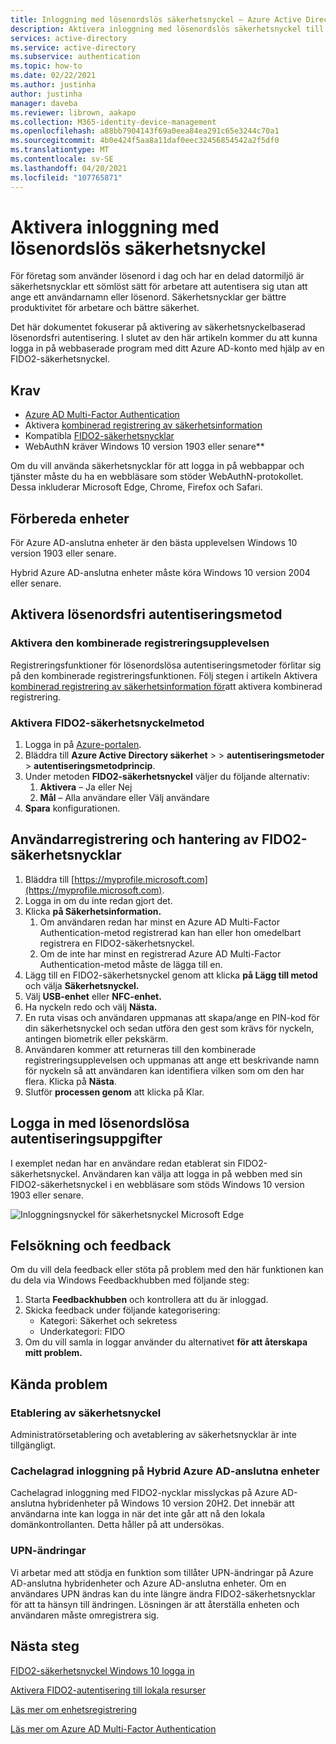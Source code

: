 ```yaml
---
title: Inloggning med lösenordslös säkerhetsnyckel – Azure Active Directory
description: Aktivera inloggning med lösenordslös säkerhetsnyckel till Azure AD med hjälp av FIDO2-säkerhetsnycklar
services: active-directory
ms.service: active-directory
ms.subservice: authentication
ms.topic: how-to
ms.date: 02/22/2021
ms.author: justinha
author: justinha
manager: daveba
ms.reviewer: librown, aakapo
ms.collection: M365-identity-device-management
ms.openlocfilehash: a88bb7904143f69a0eea84ea291c65e3244c70a1
ms.sourcegitcommit: 4b0e424f5aa8a11daf0eec32456854542a2f5df0
ms.translationtype: MT
ms.contentlocale: sv-SE
ms.lasthandoff: 04/20/2021
ms.locfileid: "107765871"
---
```

# <a name="enable-passwordless-security-key-sign-in"></a>Aktivera inloggning med lösenordslös säkerhetsnyckel 

För företag som använder lösenord i dag och har en delad datormiljö är säkerhetsnycklar ett sömlöst sätt för arbetare att autentisera sig utan att ange ett användarnamn eller lösenord. Säkerhetsnycklar ger bättre produktivitet för arbetare och bättre säkerhet.

Det här dokumentet fokuserar på aktivering av säkerhetsnyckelbaserad lösenordsfri autentisering. I slutet av den här artikeln kommer du att kunna logga in på webbaserade program med ditt Azure AD-konto med hjälp av en FIDO2-säkerhetsnyckel.

## <a name="requirements"></a>Krav

- [Azure AD Multi-Factor Authentication](howto-mfa-getstarted.md)
- Aktivera [kombinerad registrering av säkerhetsinformation](concept-registration-mfa-sspr-combined.md)
- Kompatibla [FIDO2-säkerhetsnycklar](concept-authentication-passwordless.md#fido2-security-keys)
- WebAuthN kräver Windows 10 version 1903 eller senare**

Om du vill använda säkerhetsnycklar för att logga in på webbappar och tjänster måste du ha en webbläsare som stöder WebAuthN-protokollet. Dessa inkluderar Microsoft Edge, Chrome, Firefox och Safari.

## <a name="prepare-devices"></a>Förbereda enheter

För Azure AD-anslutna enheter är den bästa upplevelsen Windows 10 version 1903 eller senare.

Hybrid Azure AD-anslutna enheter måste köra Windows 10 version 2004 eller senare.

## <a name="enable-passwordless-authentication-method"></a>Aktivera lösenordsfri autentiseringsmetod

### <a name="enable-the-combined-registration-experience"></a>Aktivera den kombinerade registreringsupplevelsen

Registreringsfunktioner för lösenordslösa autentiseringsmetoder förlitar sig på den kombinerade registreringsfunktionen. Följ stegen i artikeln Aktivera [kombinerad registrering av säkerhetsinformation för](howto-registration-mfa-sspr-combined.md)att aktivera kombinerad registrering.

### <a name="enable-fido2-security-key-method"></a>Aktivera FIDO2-säkerhetsnyckelmetod

1. Logga in på [Azure-portalen](https://portal.azure.com).
1. Bläddra till **Azure Active Directory säkerhet**  >    >  **autentiseringsmetoder**  >  **autentiseringsmetodprincip**.
1. Under metoden **FIDO2-säkerhetsnyckel** väljer du följande alternativ:
   1. **Aktivera** – Ja eller Nej
   1. **Mål** – Alla användare eller Välj användare
1. **Spara** konfigurationen.

## <a name="user-registration-and-management-of-fido2-security-keys"></a>Användarregistrering och hantering av FIDO2-säkerhetsnycklar

1. Bläddra till [https://myprofile.microsoft.com](https://myprofile.microsoft.com).
1. Logga in om du inte redan gjort det.
1. Klicka **på Säkerhetsinformation.**
   1. Om användaren redan har minst en Azure AD Multi-Factor Authentication-metod registrerad kan han eller hon omedelbart registrera en FIDO2-säkerhetsnyckel.
   1. Om de inte har minst en registrerad Azure AD Multi-Factor Authentication-metod måste de lägga till en.
1. Lägg till en FIDO2-säkerhetsnyckel genom att klicka **på Lägg till metod** och välja **Säkerhetsnyckel.**
1. Välj **USB-enhet** eller **NFC-enhet.**
1. Ha nyckeln redo och välj **Nästa.**
1. En ruta visas och användaren uppmanas att skapa/ange en PIN-kod för din säkerhetsnyckel och sedan utföra den gest som krävs för nyckeln, antingen biometrik eller pekskärm.
1. Användaren kommer att returneras till den kombinerade registreringsupplevelsen och uppmanas att ange ett beskrivande namn för nyckeln så att användaren kan identifiera vilken som om den har flera. Klicka på **Nästa**.
1. Slutför **processen genom** att klicka på Klar.

## <a name="sign-in-with-passwordless-credential"></a>Logga in med lösenordslösa autentiseringsuppgifter

I exemplet nedan har en användare redan etablerat sin FIDO2-säkerhetsnyckel. Användaren kan välja att logga in på webben med sin FIDO2-säkerhetsnyckel i en webbläsare som stöds Windows 10 version 1903 eller senare.

![Inloggningsnyckel för säkerhetsnyckel Microsoft Edge](./media/howto-authentication-passwordless-security-key/fido2-windows-10-1903-edge-sign-in.png)

## <a name="troubleshooting-and-feedback"></a>Felsökning och feedback

Om du vill dela feedback eller stöta på problem med den här funktionen kan du dela via Windows Feedbackhubben med följande steg:

1. Starta **Feedbackhubben** och kontrollera att du är inloggad.
1. Skicka feedback under följande kategorisering:
   - Kategori: Säkerhet och sekretess
   - Underkategori: FIDO
1. Om du vill samla in loggar använder du alternativet **för att återskapa mitt problem.**

## <a name="known-issues"></a>Kända problem

### <a name="security-key-provisioning"></a>Etablering av säkerhetsnyckel

Administratörsetablering och avetablering av säkerhetsnycklar är inte tillgängligt.

### <a name="cached-logon-on-hybrid-azure-ad-joined-devices"></a>Cachelagrad inloggning på Hybrid Azure AD-anslutna enheter

Cachelagrad inloggning med FIDO2-nycklar misslyckas på Azure AD-anslutna hybridenheter på Windows 10 version 20H2. Det innebär att användarna inte kan logga in när det inte går att nå den lokala domänkontrollanten. Detta håller på att undersökas.

### <a name="upn-changes"></a>UPN-ändringar

Vi arbetar med att stödja en funktion som tillåter UPN-ändringar på Azure AD-anslutna hybridenheter och Azure AD-anslutna enheter. Om en användares UPN ändras kan du inte längre ändra FIDO2-säkerhetsnycklar för att ta hänsyn till ändringen. Lösningen är att återställa enheten och användaren måste omregistrera sig.

## <a name="next-steps"></a>Nästa steg

[FIDO2-säkerhetsnyckel Windows 10 logga in](howto-authentication-passwordless-security-key-windows.md)

[Aktivera FIDO2-autentisering till lokala resurser](howto-authentication-passwordless-security-key-on-premises.md)

[Läs mer om enhetsregistrering](../devices/overview.md)

[Läs mer om Azure AD Multi-Factor Authentication](../authentication/howto-mfa-getstarted.md)
